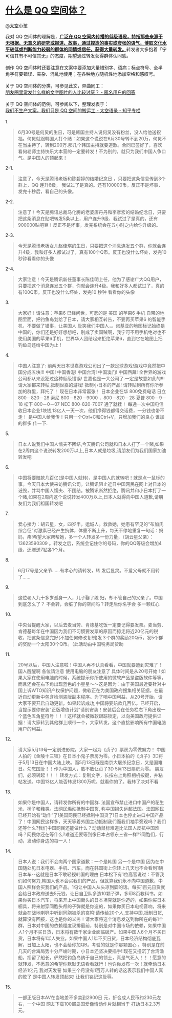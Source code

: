 
#  [什么是 QQ 空间体？](https://zhihu.com/questions/28901234)



[@太空小孩](https://zhihu.com/people/159d83f7bc5936f82861a41eb64ee1a3)

我对 QQ 空间体的理解是，<b><u>广泛在 QQ 空间内传播的低级语段，特指那些来源于无根据、无意义的研究或报道、故事，通过捏造的事实或夸张的语气，博取文化水平较低或判断能力较弱的群体的同情或信任，获得大量转发。</u></b>转发者大多抱着「宁可信其有不可信其无」的态度，期望通过转发获得群体认同感。<br><br>创作 QQ 空间体时还要注意在文案中要添加大量错别字、语病；标点符号、全半角字符要错误、夹杂、混乱地使用；在各种地方随机性地添加空格和感叹号。<br><br>关于 QQ 空间体的分类，可参见此文，异曲同工：<br><a href="http://www.zhihu.com/question/27910572/answer/39609627" class="internal">朋友圈里常发什么样的文字图片的人比较讨厌？ - 匿名用户的回答</a><br><br>关于 QQ 空间体的范例，可参阅以下，整理发表于：<br><a href="http://zhuanlan.zhihu.com/quote/19752851" class="internal">我们不生产文案，我们只是 QQ 空间的搬运工 - 太空语录 - 知乎专栏</a><br><br>1.<br><blockquote>6月30号是何炅的生日，可是韩国主持人说何炅没有粉丝，没人给他送祝福。何炅就跟韩国人打个赌：如果这个说说在6月30号转不到20万，何炅不在当主持了，转到200万.那几个韩国主持就要道歉。合同已签好了，喜欢看何老师主持快乐大本营的一定要转发！不为别的，就只为我们中国人争口气。是中国人的顶起来！</blockquote>2-1.<br><blockquote>注意了，今天是腾讯老板和陈碧婷的结婚纪念日 ，只要把这条信息传到3个群上，QQ 连升6级， 我试过了是真的。还有100000币，反正不是坏事， 发完十秒后，看自己的头像。</blockquote>2-2.<br><blockquote>注意了！今天是腾讯总裁马化腾的老婆唐丹丹和李彦宏的结婚纪念日，只要把这条消息在贴吧转发5条以上，用户连升9级、我试过了是真的，还有900000贴吧豆！反正不是坏事，发完系统会在五小时之内给你升级的。</blockquote>2-3.<br><blockquote>今天是腾讯老板女儿赵佳琪的生日，只要把这个消息连发五个群，你就会连升4级，我和好多人都试过了，真有100个Q币。反正也没什么坏处，发完10秒钟看看你的头像</blockquote>2-4. <br><blockquote>大家注意！今天是腾讯新任董事长陈佳明上任，他为了感谢广大QQ用户，只要把这个消息连发五个群，你就会连升4级。我和好多人都试过了，真的有100Q币。反正也没什么坏处，发完10 秒钟 看看你的头像</blockquote>3.<br><blockquote>大家好！请注意：苹果6 已经问世，可悲的是 美国 的苹果6 手机 自带的地图里面，把钓鱼岛划给了日本，请大家相互转告，不要再买苹果6 的智能手机，不要做了错事，让美国人 耻笑我们中国人，。诺基亚的地图标记始终是中国的，你们还是好好想想吧，别成了卖国贼啊，我宁可不用手机绝对也不使用美国的苹果6手机，世界华人团结起来拒绝苹果6，直到它在地图上把钓鱼岛还给中国为止！</blockquote>4.<br><blockquote>中国人注意了: 前两天日本世嘉游戏公司出了一款足球游戏!游戏中竟然把中国分成五块!!! 中国! 中国香港! 中国台湾! 中国澳门! 中国西藏! 全世界的游戏公司都从来没犯过这种低级错误! 世嘉也是一大公司了.一定是故意如此的!!! 请大家都来转帖,抵制世嘉的游戏! 抵制小日本的产品! 请转贴到所有你所参加的群里，拜托了！ 现在日本非常嚣张！ 日本企业在华 800免费电话 日立 800－820－28 索尼 800－820－9000 ，800－820－28 夏普 800－9－18 松下 800－0－07 NEC 800-820-7007 通了就挂！ 每通一次中国电信收日本企业1块钱,13亿人一天一次，他们挣得钱都得交话费，一分钱也带不走！ 是中国人给我传！只用一个Ctrl+C和Ctrl+V，只增加我们的良心 谁加的群多 传一下.</blockquote>5.<br><blockquote>日本人说我们中国人懦夫不团结,今天腾讯公司就和日本人打了一个赌,如果在2周内这个说说转发200万以上,日本人就是垃圾,请朋友们为我们国家加油转发吧</blockquote>6.<br><blockquote>中国将要赔款几百亿(是中国人就转)，是中国人的就转吧！就是点一鼠标的事。今天日本大使来访腾讯公司。让腾讯阻止近日中国网民在网上对日本的诋毁，并骂中国人懦夫、不团结。被腾讯断然拒绝，腾讯并和小日本打了一个赌,如果在2周内这个说说转发400万以上,日本人就得向中国人道歉,请朋友们为我们祖国转发吧</blockquote>7.<br><blockquote>爱心接力：胡云星，女，四岁半，运城人。救救她，她患有罕见的“布加氏综合征”对激素已经产生抗体，体重不断上升，每天不停地重复一句话：妈妈，疼!希望大家帮帮她，多一个人转发多一份力量，（胡云星父亲）：13623590309 。转发之后，系统会记住你的号码，你的QQ等级会增加4级，还赠送7钻各1个月。</blockquote>8.<br><blockquote>6月17号是父亲节……有孝心的请转发，转 发后显灵。不爱父母就不用转了……</blockquote>9.<br><blockquote>这位老人九十多岁孤身一人，儿子娶了媳 妇，却不管自己的父亲了。中国到底怎么了？ 不会转，会脏了你的空间吗？转走后你名字会 多一颗红心</blockquote>10.<br><blockquote>中央台提醒大家，以后去麦当劳、肯德基吃饭一定要记得要发票。麦当劳、肯德基每年在中国因为我们不习惯要发票的原因而掠走将近20亿元的税收，把这条信息完好(不加任何修改复制)发３个群的奖励20Q币，发5个群的奖励一个太阳30个Q币。（此活动由中国税务局赞助</blockquote>11.<br><blockquote>20号以后，中国人注意啦！中国人再不认真看看，中国就要遭到灾难了！国人醒醒啊 各位请注意 使用电脑的朋友注意了 具体时间是从20号开始 ! 如果大家在使用电脑的时候，系统提示你所使用的微软产品是盗版软件等等，而且还会在右下角出现蓝色的小星星～～这是因为：由于美国最近要针对中国上诉WTO知识产权保护问题，微软正在为美国政府搜集相关证据，在最近自动更新中包含检测盗版副本程序。为了咱中国利益，从20号开始，请大家不要开启自动更新。如果起诉成功,中国将要赔款几百亿。已经开启，当提示要你安装“正版增值计划”请别安装！安装后会在任务栏右下角出现一个蓝色五角星符号！！！这样就会被微软跟踪锁定，以向美国政府提供证据！请大家转到其他群上顺带一个，大家转发，这个直接影响所有中国电脑用户的利益。</blockquote>12.<br><blockquote>请大家5月13号一定别进影院，大家一起为《贞子》票房为零做努力！ 中国人拍的《金陵十三钗》在日本小鬼子票房为零。小日本拍的《贞子》3D将于5月13日在中国大陆上映。而5月13日既是南京大屠杀纪念日，又是国难日。勿忘国耻！！作为中国人，敢不敢让贞子3D 5月13日票房为零。 朋友们，必须转起！！！ 转发方式：复制文字，长按右上角照相机按键，并粘帖发送。中国13亿人能否转发1300万呢。就看你的了。我转了决对不看</blockquote>13.<br><blockquote>如果你是中国人，请转发你所有的中国群. 法国宣布禁止进口中国产的花生米、椅子和鞋类。法网民煽动抵制中国货, 称中国损失远超法国。法国网民已经开始有“动作”了!美国网民已经抵制中国货了!日本也停止进口中国产品了！中国网民这样多，天天等着外国主动抵制我们而我们袖手旁观吗？我们还等什么?我们中国网民还能做什么？动动鼠标难道比法国人反抗中国难吗？网民你还在等什么?难道还要等到像日本占领东三省一样??同胞们，行动，发动你身边的每一人！</blockquote>14. <br><blockquote>日本人说：我们不会向两个国家道歉：一个是韩国 另一个是中国 因为在中国随处见日本电器、手机、汽车，而在韩国街上你转上几天也不会看到1辆日本车--这就是日本不敢轻视韩国的理由 日本松下有1位高官说过：不管我们如何努力,韩国人也不会买我们的产品，但就算我们永不向中国道歉，中国人照样会买我们的产品。1句让中国人从头凉到脚的话。每买1百元日货就会给日本政府送去5元钱，让日自卫队多造10颗子弹，多印8页教科书。如果你买日本汽车，将来开上中国街头的日本坦克就是你造的，如果你买日本橱具，将来射穿同胞头颅的子弹就是你造的，如果你买日本电视音响，将来就会在战地喇叭中听到同胞被杀的哀鸣!请传给20个人,支持中国,抵制日货,就算没有回报，这也是你的义务！请大家将这个消息发送到你所在的每1个群，日本对中国的依赖程度现排最前，特别是对中国市场的依赖，如果中国人1个月不买日货，日本将有数千家企业面临破产。如果中国人6个月不买日货，日本将有1半人失业。如果中国人1年不买日货，日本经济结构彻底瓦解，日加上太阳，也不会给你加QB。考验的就是你那颗国心 。特别是在前几天的台海局势十分严峻时期，小日本还坚决要插手!!现在又撞沉了台湾渔船，扣留了船长，俨然把钓鱼岛纳于自己的领土，真是气死人！！！愿意的就转发，不愿意的希望你默默无语看看就行！也许你发布一次！就牵动日本经济1亿元 我对天发誓 如果三个月没有1百万人转的话这表示我们中国人真的败了 是中国人转发顶起来! 让我们铭记这耻辱。</blockquote>15.<br><blockquote>一部正版日本AV在当地差不多卖到2900日 元，折合成人民币约230元左右，一个中国 网友下载100部岛国爱齤情动作片就相当于 打劫日本2.3万元。</blockquote>